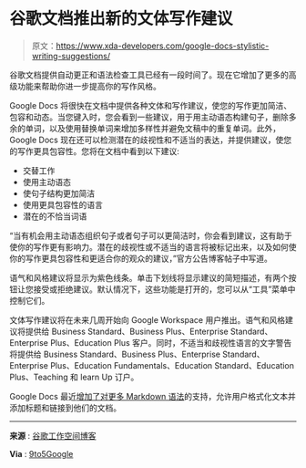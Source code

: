 # 谷歌文档推出新的文体写作建议

> 原文：<https://www.xda-developers.com/google-docs-stylistic-writing-suggestions/>

谷歌文档提供自动更正和语法检查工具已经有一段时间了。现在它增加了更多的高级功能来帮助你进一步提高你的写作风格。

Google Docs 将很快在文档中提供各种文体和写作建议，使您的写作更加简洁、包容和动态。当您键入时，您会看到一些建议，用于用主动语态构建句子，删除多余的单词，以及使用替换单词来增加多样性并避免文稿中的重复单词。此外，Google Docs 现在还可以检测潜在的歧视性和不适当的表达，并提供建议，使您的写作更具包容性。您将在文档中看到以下建议:

*   交替工作
*   使用主动语态
*   使句子结构更加简洁
*   使用更具包容性的语言
*   潜在的不恰当词语

“当有机会用主动语态组织句子或者句子可以更简洁时，你会看到建议，这有助于使你的写作更有影响力。潜在的歧视性或不适当的语言将被标记出来，以及如何使你的写作更具包容性和更适合你的观众的建议，”官方公告博客帖子中写道。

语气和风格建议将显示为紫色线条。单击下划线将显示建议的简短描述，有两个按钮让您接受或拒绝建议。默认情况下，这些功能是打开的，您可以从“工具”菜单中控制它们。

文体写作建议将在未来几周开始向 Google Workspace 用户推出。语气和风格建议将提供给 Business Standard、Business Plus、Enterprise Standard、Enterprise Plus、Education Plus 客户。同时，不适当和歧视性语言的文字警告将提供给 Business Standard、Business Plus、Enterprise Standard、Enterprise Plus、Education Fundamentals、Education Standard、Education Plus、Teaching 和 learn Up 订户。

Google Docs 最近[增加了对更多 Markdown 语法](https://www.xda-developers.com/google-docs-support-more-markdown-syntax/)的支持，允许用户格式化文本并添加标题和链接到他们的文档。

* * *

**来源** : [谷歌工作空间博客](https://workspaceupdates.googleblog.com/2022/03/more-assistive-writing-suggestions-in.html)

**Via** : [9to5Google](https://9to5google.com/2022/03/31/google-docs-purple-suggestions/)